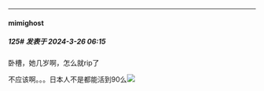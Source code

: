 ﻿
*****

####  mimighost  
##### 125#       发表于 2024-3-26 06:15

卧槽，她几岁啊，怎么就rip了

不应该啊。。。日本人不是都能活到90么<img src="https://static.saraba1st.com/image/smiley/face2017/135.png" referrerpolicy="no-referrer">

